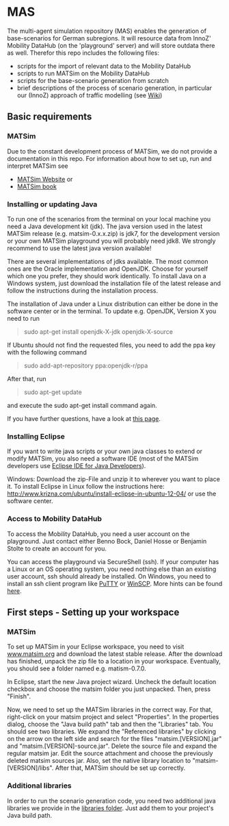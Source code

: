 MAS
===

The multi-agent simulation repository (MAS) enables the generation of base-scenarios for German subregions. It will resource data from InnoZ' Mobility DataHub (on the 'playground' server) and will store outdata there as well. Therefor this repo includes the following files:
- scripts for the import of relevant data to the Mobility DataHub
- scripts to run MATSim on the Mobility DataHub
- scripts for the base-scenario generation from scratch
- brief descriptions of the process of scenario generation, in particular our (InnoZ) approach of traffic modelling (see [Wiki](https://github.com/00Bock/MAS/wiki))

## Basic requirements
### MATSim
Due to the constant development process of MATSim, we do not provide a documentation in this repo. For information about how to set up, run and interpret MATSim see
- [MATSim Website](http://www.matsim.org)
or
- [MATSim book](http://ci.matsim.org:8080/view/All/job/MATSim-Book/ws/matsimbook-latest.pdf)

### Installing or updating Java
To run one of the scenarios from the terminal on your local machine you need a Java development kit (jdk). The java version used in the latest MATSim release (e.g. matsim-0.x.x.zip) is jdk7, for the development version or your own MATSim playground you will probably need jdk8.
We strongly recommend to use the latest java version available!

There are several implementations of jdks available. The most common ones are the Oracle implementation and OpenJDK. Choose for yourself which one you prefer, they should work identically.
To install Java on a Windows system, just download the installation file of the latest release and follow the instructions during the installation process.

The installation of Java under a Linux distribution can either be done in the software center or in the terminal. To update e.g. OpenJDK, Version X you need to run

> sudo apt-get install openjdk-X-jdk openjdk-X-source 

If Ubuntu should not find the requested files, you need to add the ppa key with the following command

> sudo add-apt-repository ppa:openjdk-r/ppa

After that, run

> sudo apt-get update

and execute the sudo apt-get install command again.

If you have further questions, have a look at [this page](https://wiki.ubuntuusers.de/Java/Installation/).

### Installing Eclipse
If you want to write java scripts or your own java classes to extend or modify MATSim, you also need a software IDE (most of the MATSim developers use [Eclipse IDE for Java Developers](http://www.eclipse.org/downloads/packages/eclipse-ide-java-developers/mars2)).

Windows: Download the zip-File and unzip it to wherever you want to place it.
To install Eclipse in Linux follow the instructions here: http://www.krizna.com/ubuntu/install-eclipse-in-ubuntu-12-04/ or use the software center.

### Access to Mobility DataHub
To access the Mobility DataHub, you need a user account on the playground. Just contact either Benno Bock, Daniel Hosse or Benjamin Stolte to create an account for you.

You can access the playground via SecureShell (ssh). If your computer has a Linux or an OS operating system, you need nothing else than an existing user account, ssh should already be installed. On Windows, you need to install an ssh client program like [PuTTY](http://www.putty.org) or [WinSCP](https://winscp.net). More hints can be found [here](https://www.innoz.de/de/mobility-database-1).

## First steps - Setting up your workspace

### MATSim

To set up MATSim in your Eclipse workspace, you need to visit www.matsim.org and download the latest stable release. After the download has finished, unpack the zip file to a location in your workspace. Eventually, you should see a folder named e.g. matism-0.7.0.

In Eclipse, start the new Java project wizard. Uncheck the default location checkbox and choose the matsim folder you just unpacked. Then, press "Finish".

Now, we need to set up the MATSim libraries in the correct way. For that, right-click on your matsim project and select "Properties". In the properties dialog, choose the "Java build path" tab and then the "Libraries" tab. You should see two libraries. We expand the "Referenced libraries" by clicking on the arrow on the left side and search for the files "matsim.[VERSION].jar" and "matsim.[VERSION]-source.jar". Delete the source file and expand the regular matsim jar.
Edit the source attachment and choose the previously deleted matsim sources jar. Also, set the native library location to "matsim-[VERSION]/libs". After that, MATSim should be set up correctly.

### Additional libraries
In order to run the scenario generation code, you need two additional java libraries we provide in the [libraries folder](https://github.com/00Bock/MAS/tree/master/libraries). Just add them to your project's Java build path.
